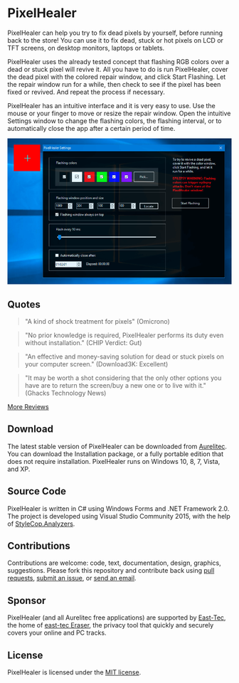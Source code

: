 # PixelHealer
PixelHealer can help you try to fix dead pixels by yourself, before running back to the store! You can use it to fix dead, stuck or 
hot pixels on LCD or TFT screens, on desktop monitors, laptops or tablets.

PixelHealer uses the already tested concept that flashing
RGB colors over a dead or stuck pixel will revive it. All you have to do is run PixelHealer, cover the dead pixel with the colored
repair window, and click Start Flashing. Let the repair window run for a while, then check to see if the pixel has been fixed
or revived. And repeat the process if necessary. 

PixelHealer has an intuitive interface and it is very easy to use. Use the mouse or your finger to move or resize the repair window.
Open the intuitive Settings window to change the flashing colors, the flashing interval, or to automatically close the app after a
certain period of time.

![PixelHealer Screenshot](Assets/Screenshots/pixelhealer-main-screenshot.png)

## Quotes

> "A kind of shock treatment for pixels" (Omicrono)

> "No prior knowledge is required, PixelHealer performs its duty even without installation." (CHIP Verdict: Gut)

> "An effective and money-saving solution for dead or stuck pixels on your computer screen." (Download3K: Excellent)

> "It may be worth a shot considering that the only other options you have are to return the screen/buy a new one or to live with it." (Ghacks Technology News)

[More Reviews](https://www.aurelitec.com/pixelhealer/windows/reviews/)

## Download

The latest stable version of PixelHealer can be downloaded from [Aurelitec](https://www.aurelitec.com/pixelhealer/windows/download/). You can download the Installation package, or a fully portable edition that does not require installation. PixelHealer runs on Windows 10, 8, 7, Vista, and XP.

## Source Code

PixelHealer is written in C# using Windows Forms and .NET Framework 2.0. The project is developed using Visual Studio Community 2015, with the help of [StyleCop.Analyzers](https://github.com/DotNetAnalyzers/StyleCopAnalyzers).

## Contributions

Contributions are welcome: code, text, documentation, design, graphics, suggestions. Please fork this repository and contribute back using [pull requests](https://github.com/aurelitec/pixelhealer-windows/pulls), [submit an issue](https://github.com/aurelitec/pixelhealer-windows/issues), or [send an email](https://www.aurelitec.com/support/).

## Sponsor

PixelHealer (and all Aurelitec free applications) are supported by [East-Tec](https://www.east-tec.com), the home of [east-tec Eraser](https://www.east-tec.com/eraser/), the privacy tool that quickly and securely covers your online and PC tracks.

## License

PixelHealer is licensed under the [MIT license](LICENSE).
